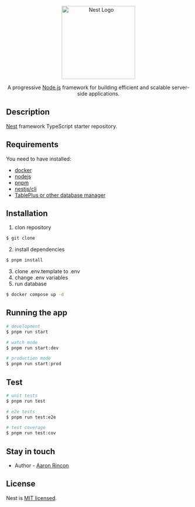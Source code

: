 <p align="center">
  <a href="http://nestjs.com/" target="blank"><img src="https://nestjs.com/img/logo-small.svg" width="200" alt="Nest Logo" /></a>
</p>

[circleci-image]: https://img.shields.io/circleci/build/github/nestjs/nest/master?token=abc123def456
[circleci-url]: https://circleci.com/gh/nestjs/nest

  <p align="center">A progressive <a href="http://nodejs.org" target="_blank">Node.js</a> framework for building efficient and scalable server-side applications.</p>
    <p align="center">

## Description

[Nest](https://github.com/nestjs/nest) framework TypeScript starter repository.

## Requirements

You need to have installed:

- [docker](https://www.docker.com/get-started/)
- [nodejs](https://nodejs.org/en/)
- [pnpm](https://pnpm.io/installation)
- [nestjs/cli](https://docs.nestjs.com/cli/overview)
- [TablePlus or other database manager](https://tableplus.com/)

## Installation

1. clon repository
```bash
$ git clone
```
2. install dependencies
```bash
$ pnpm install
```
3. clone .env.template to .env
4. change .env variables
5. run database
```bash
$ docker compose up -d
```

## Running the app

```bash
# development
$ pnpm run start

# watch mode
$ pnpm run start:dev

# production mode
$ pnpm run start:prod
```

## Test

```bash
# unit tests
$ pnpm run test

# e2e tests
$ pnpm run test:e2e

# test coverage
$ pnpm run test:cov
```

## Stay in touch

- Author - [Aaron Rincon](https://github.com/rlaaron)

## License

Nest is [MIT licensed](LICENSE).
